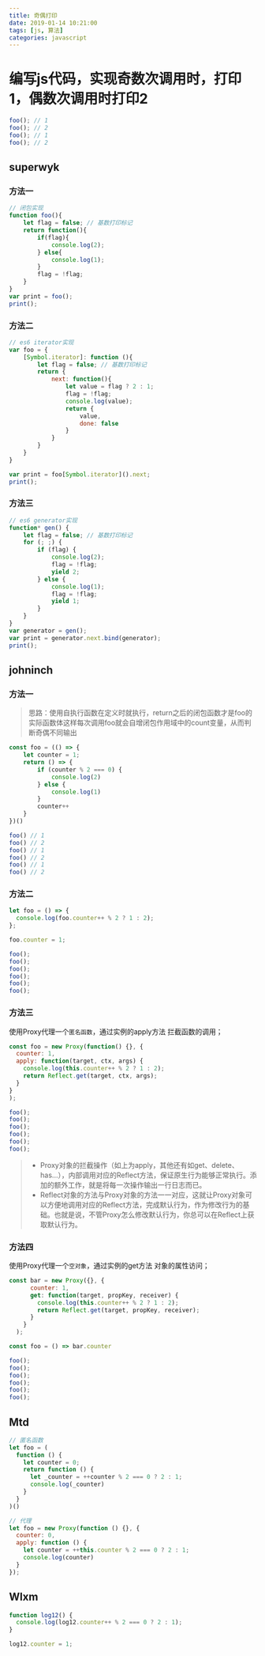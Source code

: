 ```yaml
---
title: 奇偶打印
date: 2019-01-14 10:21:00
tags: [js, 算法]
categories: javascript
---
```


# 编写js代码，实现奇数次调用时，打印1，偶数次调用时打印2
```js
foo(); // 1
foo(); // 2
foo(); // 1
foo(); // 2
```

## superwyk
### 方法一
```js
// 闭包实现
function foo(){
    let flag = false; // 基数打印标记
    return function(){
        if(flag){
            console.log(2);
        } else{
            console.log(1);
        }
        flag = !flag;
    }
}
var print = foo();
print();
```

### 方法二
```js
// es6 iterator实现
var foo = {
    [Symbol.iterator]: function (){
        let flag = false; // 基数打印标记
        return {
            next: function(){
                let value = flag ? 2 : 1;
                flag = !flag;
                console.log(value);
                return {
                    value,
                    done: false
                }
            }
        }
    }
}

var print = foo[Symbol.iterator]().next;
print();
```

### 方法三
```js
// es6 generator实现
function* gen() {
    let flag = false; // 基数打印标记
    for (; ;) {
        if (flag) {
            console.log(2);
            flag = !flag;
            yield 2;
        } else {
            console.log(1);
            flag = !flag;
            yield 1;
        }
    }
}
var generator = gen();
var print = generator.next.bind(generator);
print();
```

## johninch

### 方法一
> 思路：使用自执行函数在定义时就执行，return之后的闭包函数才是foo的实际函数体这样每次调用foo就会自增闭包作用域中的count变量，从而判断奇偶不同输出
```js
const foo = (() => {
    let counter = 1;
    return () => {
        if (counter % 2 === 0) {
            console.log(2)
        } else {
            console.log(1)
        }
        counter++
    }
})()

foo() // 1
foo() // 2
foo() // 1
foo() // 2
foo() // 1
foo() // 2
```
### 方法二
```js
let foo = () => {
  console.log(foo.counter++ % 2 ? 1 : 2);
};

foo.counter = 1;

foo();
foo();
foo();
foo();
foo();
foo();
```

### 方法三
使用Proxy代理一个`匿名函数`，通过实例的apply方法 拦截函数的调用；
```js
const foo = new Proxy(function() {}, {
  counter: 1,
  apply: function(target, ctx, args) {
    console.log(this.counter++ % 2 ? 1 : 2);
    return Reflect.get(target, ctx, args);
  }
}
);

foo();
foo();
foo();
foo();
foo();
foo();
```

> - Proxy对象的拦截操作（如上为apply，其他还有如get、delete、has...），内部调用对应的Reflect方法，保证原生行为能够正常执行。添加的额外工作，就是将每一次操作输出一行日志而已。
> - Reflect对象的方法与Proxy对象的方法一一对应，这就让Proxy对象可以方便地调用对应的Reflect方法，完成默认行为，作为修改行为的基础。也就是说，不管Proxy怎么修改默认行为，你总可以在Reflect上获取默认行为。

### 方法四
使用Proxy代理一个`空对象`，通过实例的get方法 对象的属性访问；
```js
const bar = new Proxy({}, {
      counter: 1,
      get: function(target, propKey, receiver) {
        console.log(this.counter++ % 2 ? 1 : 2);
        return Reflect.get(target, propKey, receiver);
      }
    }
  );

const foo = () => bar.counter

foo();
foo();
foo();
foo();
foo();
foo();
```

## Mtd

```js
// 匿名函数
let foo = (
  function () {
    let counter = 0;
    return function () {
      let _counter = ++counter % 2 === 0 ? 2 : 1;
      console.log(_counter)
    }
  }
)()

// 代理
let foo = new Proxy(function () {}, {
  counter: 0,
  apply: function () {
    let counter = ++this.counter % 2 === 0 ? 2 : 1;
    console.log(counter)
  }
});


```

## Wlxm

```js
function log12() {
  console.log(log12.counter++ % 2 === 0 ? 2 : 1);
}

log12.counter = 1;
```
